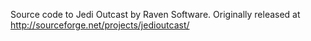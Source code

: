 Source code to Jedi Outcast by Raven Software. Originally released at http://sourceforge.net/projects/jedioutcast/
